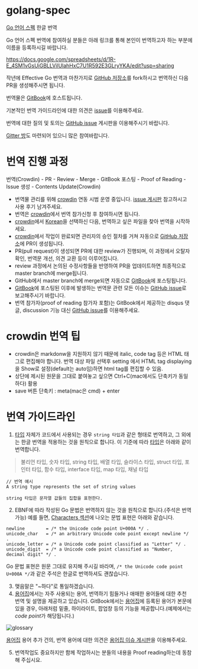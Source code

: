 # golang-spec
[Go 언어 스펙](https://golang.org/ref/spec) 한글 번역

Go 언어 스펙 번역에 참여하실 분들은 아래 링크를 통해 본인이 번역하고자 하는 부분에 이름을 등록하시길 바랍니다.

https://docs.google.com/spreadsheets/d/1R-E_4SM1vGsUiGBLLVilUlahHxC7U1R592E3GLryYKA/edit?usp=sharing

작년에 Effective Go 번역과 마찬가지로 [GitHub 저장소](
https://github.com/golangkorea/golang-spec)를 fork하시고 번역하신 다음 PR을 생성해주시면 됩니다.

번역물은 [GitBook](https://www.gitbook.com/book/gosudaweb/go-language-specification-in-korean/details)에 호스트됩니다.

기본적인 번역 가이드라인에 대한 의견은 [issue](https://github.com/golangkorea/golang-spec/issues/2)를 이용해주세요. 

번역에 대한 질의 및 토의는 [GitHub issue](https://github.com/golangkorea/golang-spec/issues/) 게시판을 이용해주시기 바랍니다.

[Gitter 방](https://gitter.im/golang-korean-community/go-spec-in-korean?utm_source=share-link&utm_medium=link&utm_campaign=share-link)도 마련되어 있으니 많은 참여바랍니다.

# 번역 진행 과정

번역(Crowdin) - PR - Review - Merge - GitBook 포스팅 - Proof of Reading - Issue 생성 - Contents Update(Crowdin)

- 번역물 관리를 위해 [crowdin](https://crowdin.com/project/go-spec) 연동 시범 운영 중입니다. [issue 게시판](https://github.com/golangkorea/golang-spec/issues/172) 참고하시고 사용 후기 남겨주세요.
- 번역은 [crowdin](https://crowdin.com/project/go-spec)에서 번역 참가신청 후 참여하시면 됩니다.
- [crowdin](https://crowdin.com/project/go-spec)에서 [Korean](https://crowdin.com/project/go-spec/ko#)을 선택하신 다음, 번역하고 싶은 파일을 찾아 번역을 시작하세요.
- [crowdin](https://crowdin.com/project/go-spec)에서 작업이 완료되면 관리자의 승인 절차를 거쳐 자동으로 [GitHub 저장소](https://github.com/golangkorea/golang-spec)에 PR이 생성됩니다.
- PR(pull request)이 생성되면 PR에 대한 review가 진행되며, 이 과정에서 오탈자 확인, 번역문 개선, 의견 교환 등이 이루어집니다. 
- review 과정에서 논의된 수정사항들을 반영하여 PR을 업데이트하면 최종적으로 master branch에 merge됩니다.
- GitHub에서 master branch에 merge되면 자동으로 [GitBook](https://www.gitbook.com/book/gosudaweb/go-language-specification-in-korean/details)에 포스팅됩니다. 
- [GitBook](https://www.gitbook.com/book/gosudaweb/go-language-specification-in-korean/details)에 포스팅된 이후에 발생하는 번역문 관련 모든 이슈는 [GitHub issue](https://github.com/golangkorea/golang-spec/issues/)로 보고해주시기 바랍니다.
- 번역 참가자(proof of reading 참가자 포함)는 GitBook에서 제공하는 disqus 댓글, discussion 기능 대신 [GitHub issue](https://github.com/golangkorea/golang-spec/issues/)를 이용해주세요.

# crowdin 번역 팁
- crowdin은 markdonw을 지원하지 않기 때문에 italic, code tag 등은 HTML 태그로 편집해야 합니다.
번역 대상 파일 선택후 setting 에서 HTML tag displaying을 Show로 설정(default는 auto임)하면 html tag를 편집할 수 있음.
- 상단에 제시된 원문을 그대로 붙여놓고 싶으면 Ctrl+C(mac에서도 단축키가 동일하다) 활용
- save 버튼 단축키 : meta(mac은 cmd) + enter

# 번역 가이드라인

1. [타입](https://gosudaweb.gitbooks.io/go-language-specification-in-korean/content/Types/) 자체가 코드에서 사용되는 경우 `string 타입`과 같은 형태로 번역하고, 그 외에는 한글 번역을 적용하는 것을 원칙으로 합니다. 이 기준에 따라 [타입](https://gosudaweb.gitbooks.io/go-language-specification-in-korean/content/Types/)은 아래와 같이 번역합니다. 

> 불리언 타입, 숫자 타입, string 타입, 배열 타입, 슬라이스 타입, struct 타입, 포인터 타입, 함수 타입, interface 타입, map 타입, 채널 타입

```
// 번역 예시 
A string type represents the set of string values

string 타입은 문자열 값들의 집합을 표현한다.
```

2. EBNF에 따라 작성된 Go 문법은 번역하지 않는 것을 원칙으로 합니다.(주석은 번역 가능) 예를 들면,  [Characters 섹션](https://golang.org/ref/spec#Characters)에 나오는 문법 표현은 아래와 같습니다.

```
newline        = /* the Unicode code point U+000A */ .
unicode_char   = /* an arbitrary Unicode code point except newline */ .
unicode_letter = /* a Unicode code point classified as "Letter" */ .
unicode_digit  = /* a Unicode code point classified as "Number, decimal digit" */ .
```

Go 문법 표현은 원문 그대로 유지해 주시길 바라며, `/* the Unicode code point U+000A */`과 같은 주석은 한글로 번역하셔도 괜찮습니다.

3. 맺음말은 "~하다"로 통일하겠습니다.
4. [용어집](https://github.com/golangkorea/golang-spec/blob/master/GLOSSARY.md)에서는 자주 사용되는 용어, 번역하기 힘들거나 애매한 용어들에 대한 추천 번역 및 설명을 제공하고 있습니다. GitBook에서는 [용어집](https://github.com/golangkorea/golang-spec/blob/master/GLOSSARY.md)에 등록된 용어가 본문에 있을 경우, 아래처럼 밑줄, 하이라이트, 팝업창 등의 기능을 제공합니다.(예제에서는 *code point*가 해당됩니다.)

![glossary](https://user-images.githubusercontent.com/8563047/33648108-b1b31814-da9b-11e7-9189-e42ba01c4137.png)

[용어집](https://github.com/golangkorea/golang-spec/blob/master/GLOSSARY.md) 용어 추가 건의, 번역 용어에 대한 의견은 [용어집 이슈 게시판](https://github.com/golangkorea/golang-spec/issues/105)을 이용해주세요.
 
5. 번역작업도 중요하지만 함께 작업하시는 분들의 내용을 Proof reading하는데 동참해 주십시요.

